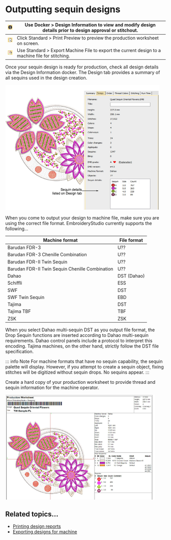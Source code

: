 # Outputting sequin designs

| ![DesignProperties.png](assets/DesignProperties.png)   | Use Docker > Design Information to view and modify design details prior to design approval or stitchout. |
| ------------------------------------------------------ | -------------------------------------------------------------------------------------------------------- |
| ![PrintPreview.png](assets/PrintPreview.png)           | Click Standard > Print Preview to preview the production worksheet on screen.                            |
| ![ExportMachineFile.png](assets/ExportMachineFile.png) | Use Standard > Export Machine File to export the current design to a machine file for stitching.         |

Once your sequin design is ready for production, check all design details via the Design Information docker. The Design tab provides a summary of all sequins used in the design creation.

![QuadSequinSample00134.png](assets/QuadSequinSample00134.png)

When you come to output your design to machine file, make sure you are using the correct file format. EmbroideryStudio currently supports the following...

| Machine format                                  | File format |
| ----------------------------------------------- | ----------- |
| Barudan FDR-3                                   | U??         |
| Barudan FDR-3 Chenille Combination              | U??         |
| Barudan FDR-II Twin Sequin                      | U??         |
| Barudan FDR-II Twin Sequin Chenille Combination | U??         |
| Dahao                                           | DST (Dahao) |
| Schiffli                                        | ESS         |
| SWF                                             | DST         |
| SWF Twin Sequin                                 | EBD         |
| Tajima                                          | DST         |
| Tajima TBF                                      | TBF         |
| ZSK                                             | ZSK         |

When you select Dahao multi-sequin DST as you output file format, the Drop Sequin functions are inserted according to Dahao multi-sequin requirements. Dahao control panels include a protocol to interpret this encoding. Tajima machines, on the other hand, strictly follow the DST file specification.

::: info Note
For machine formats that have no sequin capability, the sequin palette will display. However, if you attempt to create a sequin object, fixing stitches will be digitized without sequin drops. No sequins appear.
:::

Create a hard copy of your production worksheet to provide thread and sequin information for the machine operator.

![QuadSequinWorksheet.png](assets/QuadSequinWorksheet.png)

## Related topics...

- [Printing design reports](../../Production/reports/Printing_design_reports)
- [Exporting designs for machine](../../Production/output/Exporting_designs_for_machine)

